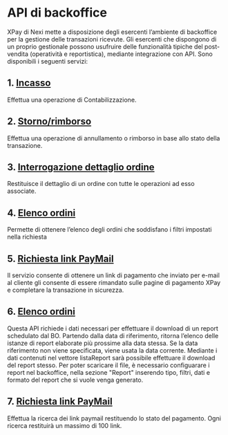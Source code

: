 # API di backoffice
XPay di Nexi mette a disposizione degli esercenti l’ambiente di backoffice per la gestione delle transazioni ricevute. Gli esercenti che dispongono di un proprio gestionale possono usufruire delle funzionalità tipiche del post-vendita (operatività e reportistica), mediante integrazione con API.
Sono disponibili i seguenti servizi:

## 1. [Incasso](/api-backoffice/incasso/)
Effettua una operazione di Contabilizzazione.

## 2. [Storno/rimborso](/api-backoffice/storno-rimborso/)
Effettua una operazione di annullamento o rimborso in base allo stato della transazione.

## 3. [Interrogazione dettaglio ordine](/api-backoffice/integrazione-dettaglio-ordine/)
Restituisce il dettaglio di un ordine con tutte le operazioni ad esso associate.

## 4. [Elenco ordini](/api-backoffice/elenco-ordini/)
Permette di ottenere l’elenco degli ordini che soddisfano i filtri impostati nella richiesta

## 5. [Richiesta link PayMail](/api-backoffice/richiesta-link-paymail/)
Il servizio consente di ottenere un link di pagamento che inviato per e-mail al cliente gli consente di essere rimandato sulle pagine di pagamento XPay e completare la transazione in sicurezza.

## 6. [Elenco ordini](/api-backoffice/report/)
Questa API richiede i dati necessari per effettuare il download di un report schedulato dal BO. Partendo dalla data di riferimento, ritorna l’elenco delle istanze di report elaborate più prossime alla data stessa. Se la data riferimento non viene specificata, viene usata la data corrente. Mediante i dati contenuti nel vettore listaReport sarà possibile effettuare il download del report stesso. Per poter scaricare il file, è necessario configuarare i report nel backoffice, nella sezione "Report" inserendo tipo, filtri, dati e formato del report che si vuole venga generato.

## 7. [Richiesta link PayMail](/api-backoffice/report-paymail/)
Effettua la ricerca dei link paymail restituendo lo stato del pagamento. Ogni ricerca restituirà un massimo di 100 link.